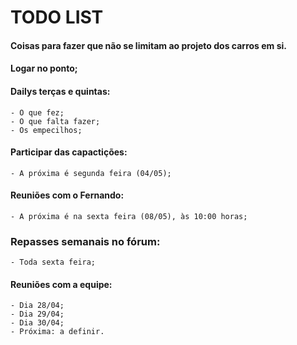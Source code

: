 # **TODO LIST**
#### Coisas para fazer que não se limitam ao projeto dos carros em si.


#### Logar no ponto;


#### Dailys terças e quintas:
    - O que fez;
    - O que falta fazer;
    - Os empecilhos;

#### Participar das capactições:
    - A próxima é segunda feira (04/05);

#### Reuniões com o Fernando:
    - A próxima é na sexta feira (08/05), às 10:00 horas;

### Repasses semanais no fórum:
    - Toda sexta feira;

#### Reuniões com a equipe:
    - Dia 28/04;
    - Dia 29/04;
    - Dia 30/04;
    - Próxima: a definir.
